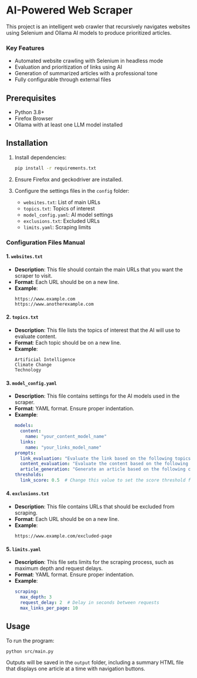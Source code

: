 # AI-Powered Web Scraper

This project is an intelligent web crawler that recursively navigates websites using Selenium and Ollama AI models to produce prioritized articles.

### Key Features

- Automated website crawling with Selenium in headless mode
- Evaluation and prioritization of links using AI
- Generation of summarized articles with a professional tone
- Fully configurable through external files

## Prerequisites

- Python 3.8+
- Firefox Browser
- Ollama with at least one LLM model installed 

## Installation

1. Install dependencies:
   ```bash
   pip install -r requirements.txt
   ```

2. Ensure Firefox and geckodriver are installed.

3. Configure the settings files in the `config` folder:
   - `websites.txt`: List of main URLs
   - `topics.txt`: Topics of interest
   - `model_config.yaml`: AI model settings
   - `exclusions.txt`: Excluded URLs
   - `limits.yaml`: Scraping limits

### Configuration Files Manual

#### 1. `websites.txt`
- **Description**: This file should contain the main URLs that you want the scraper to visit.
- **Format**: Each URL should be on a new line.
- **Example**:
  ```
  https://www.example.com
  https://www.anotherexample.com
  ```

#### 2. `topics.txt`
- **Description**: This file lists the topics of interest that the AI will use to evaluate content.
- **Format**: Each topic should be on a new line.
- **Example**:
  ```
  Artificial Intelligence
  Climate Change
  Technology
  ```

#### 3. `model_config.yaml`
- **Description**: This file contains settings for the AI models used in the scraper.
- **Format**: YAML format. Ensure proper indentation.
- **Example**:
  ```yaml
  models:
    content:
      name: "your_content_model_name"
    links:
      name: "your_links_model_name"
  prompts:
    link_evaluation: "Evaluate the link based on the following topics: {topics} for the URL: {url}"
    content_evaluation: "Evaluate the content based on the following topics: {topics} and content: {content}"
    article_generation: "Generate an article based on the following content: {content} and topics: {topics}"
  thresholds:
    link_score: 0.5  # Change this value to set the score threshold for link evaluation
  ```

#### 4. `exclusions.txt`
- **Description**: This file contains URLs that should be excluded from scraping.
- **Format**: Each URL should be on a new line.
- **Example**:
  ```
  https://www.example.com/excluded-page
  ```

#### 5. `limits.yaml`
- **Description**: This file sets limits for the scraping process, such as maximum depth and request delays.
- **Format**: YAML format. Ensure proper indentation.
- **Example**:
  ```yaml
  scraping:
    max_depth: 3
    request_delay: 2  # Delay in seconds between requests
    max_links_per_page: 10
  ```

## Usage

To run the program:
```bash
python src/main.py
```

Outputs will be saved in the `output` folder, including a summary HTML file that displays one article at a time with navigation buttons.

